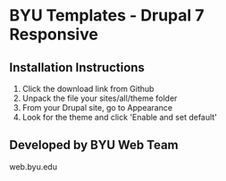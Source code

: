 # BYU Templates - Drupal 7 Responsive 



## Installation Instructions
1. Click the download link from Github
2. Unpack the file your sites/all/theme folder
3. From your Drupal site, go to Appearance
4. Look for the theme and click 'Enable and set default'

## Developed by BYU Web Team
web.byu.edu